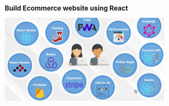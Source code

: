 ## Build Ecommerce website using React ##

![Technologies used](visuals/E-commerce-technology-stack.png)
